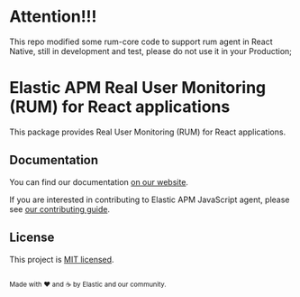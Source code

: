# Attention!!!
This repo modified some rum-core code to support rum agent in React Native, still in development and test, please do not use it in your Production;


# Elastic APM Real User Monitoring (RUM) for React applications

This package provides Real User Monitoring (RUM) for React applications.

## Documentation
You can find our documentation [on our website](https://www.elastic.co/guide/en/apm/agent/rum-js/current/index.html).

If you are interested in contributing to Elastic APM JavaScript agent, please see [our contributing guide](CONTRIBUTING.md).


## License
This project is [MIT licensed](LICENSE).

<sup><br>Made with ♥️ and ☕️ by Elastic and our community.</sup>
